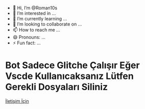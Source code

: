 - 👋 Hi, I’m @Roman10s
- 👀 I’m interested in ...
- 🌱 I’m currently learning ...
- 💞️ I’m looking to collaborate on ...
- 📫 How to reach me ...
- 😄 Pronouns: ...
- ⚡ Fun fact: ...

<!---
Roman10s/Roman10s is a ✨ special ✨ repository because its `README.md` (this file) appears on your GitHub profile.
You can click the Preview link to take a look at your changes.
--->
# Bot Sadece Glitche Çalışır Eğer Vscde Kullanıcaksanız Lütfen Gerekli Dosyaları Siliniz
[İletişim İçin](https://discord.gg/7Br5qeVgcz)
